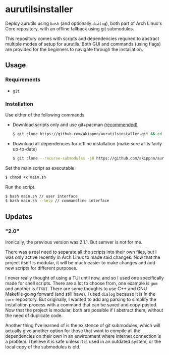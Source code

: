 # aurutilsinstaller

Deploy aurutils using `bash` (and optionally `dialog`), both part of Arch Linux's Core repository, with an offline fallback using git submodules.

This repository comes with scripts and dependencies required to abstract multiple modes of setup for aurutils. Both GUI and commands (using flags) are provided for the beginners to navigate through the installation.

## Usage

### Requirements

- `git`

### Installation

Use either of the following commands

- Download scripts only and use git+pacman [(recommended)](## 'With internet access, it is recommended to sync the required dependencies to ensure system stability and retain the ability to update packages easily via pacman.')
  ```bash
  $ git clone https://github.com/akippnn/aurutilsinstaller.git && cd aurutilsinstaller
  ```
- Download all dependencies for offline installation (make sure all is fairly up-to-date)
  ```bash
  $ git clone --recurse-submodules -j8 https://github.com/akippnn/aurutilsinstaller.git && cd aurutilsinstaller
  ```

[//]: <> (Not needed at the moment, may be useful.)
<!--
#Set all scripts in the repository as executable (see `man find` for more details):
#```bash
#$ find . -type f -name main.sh -o -path "scripts/*" -name "*.sh" -exec chmod +x {} +
#```
-->

Set the main script as executable.
```bash
$ chmod +x main.sh
```

Run the script.
```bash
$ bash main.sh // user interface
$ bash main.sh --help // commandline interface
```

## Updates

### "2.0"

Ironically, the previous version was 2.1.1. But semver is not for me.

There was a real need to separate all the scripts into their own files, but I was only active recently in Arch Linux to made said changes. Now that the project itself is modular, it will be much easier to make changes and add new scripts for different purposes.

I never really thought of using a TUI until now, and so I used one specifically made for shell scripts. There are a lot to choose from, one example is `gum` and another is `FTXUI`. There are some thoughts to use C++ and GNU Makefile going forward (and still have). I used `dialog` because it is in the `core` repository. But originally, I wanted to add arg parsing to simplify the installation process with a command that can be saved and copy-pasted. Now that the project is modular, both are possible if I abstract them, without the need of duplicate code.

Another thing I've learned of is the existence of git submodules, which will actually give another option for those that want to compile all the dependencies on their own in an environment where internet connection is a problem. I believe it is safe unless it is used in an outdated system, or the local copy of the submodules is old.


